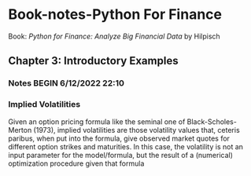 # Book-notes-Python For Finance
Book: *Python for Finance: Analyze Big Financial Data* by Hilpisch  

## Chapter 3: Introductory Examples
### Notes BEGIN 6/12/2022 22:10
### Implied Volatilities
Given an option pricing formula like the seminal one of Black-Scholes-Merton (1973),
implied volatilities are those volatility values that, ceteris paribus, when put into the
formula, give observed market quotes for different option strikes and maturities. In this
case, the volatility is not an input parameter for the model/formula, but the result of a
(numerical) optimization procedure given that formula
